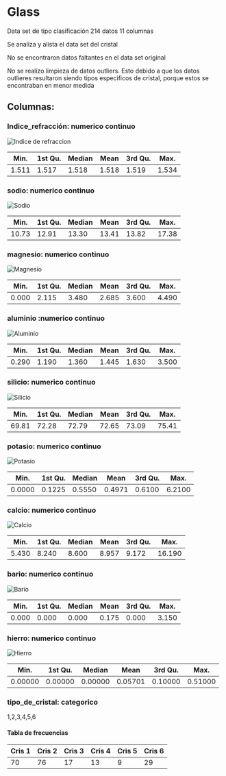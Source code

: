 # Glass
Data set de tipo clasificación 214 datos 11  columnas

Se analiza y alista el data set del cristal

No se encontraron datos faltantes en el data set original

No se realizo limpieza de datos outliers. Esto debido a que los datos outlieres resultaron siendo
tipos especificos de cristal, porque estos se encontraban en menor medida

## Columnas:


   ### Indice_refracción: numerico continuo
   
   ![Indice de refraccion](https://github.com/EfrainSO/diplomado/blob/main/Proyecto%202/Glass/Imagenes/indice.png)

   |Min. |1st Qu.  |Median |Mean |3rd Qu.|Max.| 
   |-----|---------|-------|-----|-------|----|   
   |1.511|1.517    |1.518  |1.518| 1.519 |1.534| 
  
  
   ### sodio: numerico continuo
   
![Sodio](https://github.com/EfrainSO/diplomado/blob/main/Proyecto%202/Glass/Imagenes/sodio.png)

   |Min. |1st Qu.  |Median |Mean |3rd Qu.|Max.| 
   |-----|---------|-------|-----|-------|----|   
  |10.73 |  12.91  | 13.30 |  13.41 |  13.82 |  17.38 |
  
  
### magnesio: numerico continuo

![Magnesio](https://github.com/EfrainSO/diplomado/blob/main/Proyecto%202/Glass/Imagenes/magnesio.png)

   |Min. |1st Qu.  |Median |Mean |3rd Qu.|Max.| 
   |-----|---------|-------|-----|-------|----|    
  |0.000  | 2.115  | 3.480  | 2.685  | 3.600  | 4.490 |
  
  
  
### aluminio :numerico continuo

![Aluminio](https://github.com/EfrainSO/diplomado/blob/main/Proyecto%202/Glass/Imagenes/aluminio.png)

   |Min. |1st Qu.  |Median |Mean |3rd Qu.|Max.| 
   |-----|---------|-------|-----|-------|----|  
 | 0.290  | 1.190  | 1.360 |  1.445 |  1.630  | 3.500 |


### silicio: numerico continuo

![Silicio](https://github.com/EfrainSO/diplomado/blob/main/Proyecto%202/Glass/Imagenes/silicio.png)

   |Min. |1st Qu.  |Median |Mean |3rd Qu.|Max.| 
   |-----|---------|-------|-----|-------|----|  
  |69.81  | 72.28 |  72.79 |  72.65  | 73.09 |  75.41| 


### potasio: numerico continuo

![Potasio](https://github.com/EfrainSO/diplomado/blob/main/Proyecto%202/Glass/Imagenes/potasio.png)

   |Min. |1st Qu.  |Median |Mean |3rd Qu.|Max.| 
   |-----|---------|-------|-----|-------|----|  
| 0.0000 | 0.1225 | 0.5550 | 0.4971 | 0.6100 | 6.2100 |


### calcio: numerico continuo

![Calcio](https://github.com/EfrainSO/diplomado/blob/main/Proyecto%202/Glass/Imagenes/calcio.png)


   |Min. |1st Qu.  |Median |Mean |3rd Qu.|Max.| 
   |-----|---------|-------|-----|-------|----|  
 | 5.430  | 8.240 |  8.600 |  8.957 |  9.172 | 16.190 |


### bario: numerico continuo

![Bario](https://github.com/EfrainSO/diplomado/blob/main/Proyecto%202/Glass/Imagenes/bario.png)

   |Min. |1st Qu.  |Median |Mean |3rd Qu.|Max.| 
   |-----|---------|-------|-----|-------|----|  
 | 0.000 |  0.000 |  0.000  | 0.175  | 0.000 |  3.150 |


### hierro: numerico continuo

![Hierro](https://github.com/EfrainSO/diplomado/blob/main/Proyecto%202/Glass/Imagenes/hierro.png)


   |Min. |1st Qu.  |Median |Mean |3rd Qu.|Max.| 
   |-----|---------|-------|-----|-------|----|  
| 0.00000 | 0.00000 | 0.00000 | 0.05701 | 0.10000 | 0.51000 | 


### tipo_de_cristal: categorico


1,2,3,4,5,6

#### Tabla de frecuencias

|Cris 1 |Cris 2| Cris 3| Cris 4 | Cris 5 | Cris 6|
|-------|-------|------|---------|-------|--------|
|70 | 76 | 17 | 13| 9| 29|

